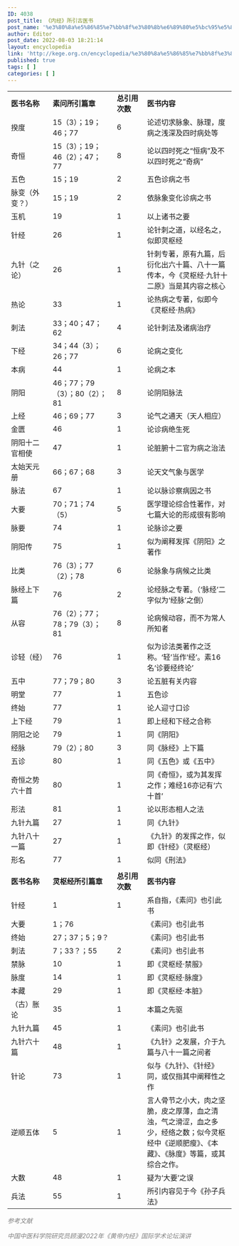 ```yaml
---
ID: 4038
post_title: 《内经》所引古医书
post_name: '%e3%80%8a%e5%86%85%e7%bb%8f%e3%80%8b%e6%89%80%e5%bc%95%e5%8f%a4%e5%8c%bb%e4%b9%a6'
author: Editor
post_date: 2022-08-03 18:21:14
layout: encyclopedia
link: 'http://kege.org.cn/encyclopedia/%e3%80%8a%e5%86%85%e7%bb%8f%e3%80%8b%e6%89%80%e5%bc%95%e5%8f%a4%e5%8c%bb%e4%b9%a6'
published: true
tags: [ ]
categories: [ ]
---
```

<table width="745">
<tbody>
<tr>
<td width="114"><strong>医书名称</strong></td>
<td width="220"><strong>素问所引篇章</strong></td>
<td width="96"><strong>总引用次数</strong></td>
<td width="315"><strong>医书内容</strong></td>
</tr>
<tr>
<td>揆度</td>
<td>15（3）；19；46；77</td>
<td>6</td>
<td>论述切求脉象、脉理，度病之浅深及四时病处等</td>
</tr>
<tr>
<td>奇恒</td>
<td>15（3）；19；46（2）；47；77</td>
<td>8</td>
<td>论以四时死之“恒病”及不以四时死之“奇病”</td>
</tr>
<tr>
<td>五色</td>
<td>15；19</td>
<td>2</td>
<td>五色诊病之书</td>
</tr>
<tr>
<td>脉变（外变？）</td>
<td>15；19</td>
<td>2</td>
<td>依脉象变化诊病之书</td>
</tr>
<tr>
<td>玉机</td>
<td>19</td>
<td>1</td>
<td>以上诸书之要</td>
</tr>
<tr>
<td>针经</td>
<td>26</td>
<td>1</td>
<td>论针刺之道，以经名之，似即灵枢经</td>
</tr>
<tr>
<td>九针（之论）</td>
<td>26</td>
<td>1</td>
<td>针刺专著，原有九篇，后衍化出六十篇、八十一篇传本，今《灵枢经·九针十二原》当是其内容之核心</td>
</tr>
<tr>
<td>热论</td>
<td>33</td>
<td>1</td>
<td>论热病之专著，似即今《灵枢经·热病》</td>
</tr>
<tr>
<td>刺法</td>
<td>33；40；47；62</td>
<td>4</td>
<td>论针刺法及诸病治疗</td>
</tr>
<tr>
<td>下经</td>
<td>34；44（3）；26；77</td>
<td>6</td>
<td>论病之变化</td>
</tr>
<tr>
<td>本病</td>
<td>44</td>
<td>1</td>
<td>论病之本</td>
</tr>
<tr>
<td>阴阳</td>
<td>46；77；79（3）；80（2）；81</td>
<td>8</td>
<td>论阴阳脉法</td>
</tr>
<tr>
<td>上经</td>
<td>46；69；77</td>
<td>3</td>
<td>论气之通天（天人相应）</td>
</tr>
<tr>
<td>金匮</td>
<td>46</td>
<td>1</td>
<td>论诊病绝生死</td>
</tr>
<tr>
<td>阴阳十二官相使</td>
<td>47</td>
<td>1</td>
<td>论脏腑十二官为病之治法</td>
</tr>
<tr>
<td>太始天元册</td>
<td>66；67；68</td>
<td>3</td>
<td>论天文气象与医学</td>
</tr>
<tr>
<td>脉法</td>
<td>67</td>
<td>1</td>
<td>论以脉诊察病因之书</td>
</tr>
<tr>
<td>大要</td>
<td>70；71；74（5）</td>
<td>5</td>
<td>医学理论综合性著作，对七篇大论的形成很有影响</td>
</tr>
<tr>
<td>脉要</td>
<td>74</td>
<td>1</td>
<td>论脉诊之要</td>
</tr>
<tr>
<td>阴阳传</td>
<td>75</td>
<td>1</td>
<td>似为阐释发挥《阴阳》之著作</td>
</tr>
<tr>
<td>比类</td>
<td>76（3）；77（2）；78</td>
<td>6</td>
<td>论脉象与病候之比类</td>
</tr>
<tr>
<td>脉经上下篇</td>
<td>76</td>
<td>2</td>
<td>论经脉之专著。（‘脉经’二字似为‘经脉’之倒）</td>
</tr>
<tr>
<td>从容</td>
<td>76（2）；77；78；79（3）；81</td>
<td>8</td>
<td>论病候动容，而不为常人所知者</td>
</tr>
<tr>
<td>诊轻（经）</td>
<td>76</td>
<td>1</td>
<td>似为诊法类著作之泛称。‘轻’当作‘经’。素16名‘诊要经终论’</td>
</tr>
<tr>
<td>五中</td>
<td>77；79；80</td>
<td>3</td>
<td>论五脏有关内容</td>
</tr>
<tr>
<td>明堂</td>
<td>77</td>
<td>1</td>
<td>五色诊</td>
</tr>
<tr>
<td>终始</td>
<td>77</td>
<td>1</td>
<td>论人迎寸口诊</td>
</tr>
<tr>
<td>上下经</td>
<td>79</td>
<td>1</td>
<td>即上经和下经之合称</td>
</tr>
<tr>
<td>阴阳之论</td>
<td>79</td>
<td>1</td>
<td>同《阴阳》</td>
</tr>
<tr>
<td>经脉</td>
<td>79（2）；80</td>
<td>3</td>
<td>同《脉经》上下篇</td>
</tr>
<tr>
<td>五诊</td>
<td>80</td>
<td>1</td>
<td>同《五色》或《五中》</td>
</tr>
<tr>
<td>奇恒之势六十首</td>
<td>80</td>
<td>1</td>
<td>同《奇恒》，或为其发挥之作；难经16亦记有‘六十首’</td>
</tr>
<tr>
<td>形法</td>
<td>81</td>
<td>1</td>
<td>论以形态相人之法</td>
</tr>
<tr>
<td>九针九篇</td>
<td>27</td>
<td>1</td>
<td>同《九针》</td>
</tr>
<tr>
<td>九针八十一篇</td>
<td>27</td>
<td>1</td>
<td>《九针》的发挥之作，似即《针经》（灵枢经）</td>
</tr>
<tr>
<td>形名</td>
<td>77</td>
<td>1</td>
<td>似同《刑法》</td>
</tr>
<tr>
<td></td>
<td></td>
<td></td>
<td></td>
</tr>
<tr>
<td><strong>医书名称</strong></td>
<td><strong>灵枢经所引篇章</strong></td>
<td><strong>总引用次数</strong></td>
<td><strong>医书内容</strong></td>
</tr>
<tr>
<td>针经</td>
<td>1</td>
<td>1</td>
<td>系自指，《素问》也引此书</td>
</tr>
<tr>
<td>大要</td>
<td>1；76</td>
<td></td>
<td>《素问》也引此书</td>
</tr>
<tr>
<td>终始</td>
<td>27；37；5；9？</td>
<td></td>
<td>《素问》也引此书</td>
</tr>
<tr>
<td>刺法</td>
<td>7；33？；55</td>
<td>2</td>
<td>《素问》也引此书</td>
</tr>
<tr>
<td>禁脉</td>
<td>10</td>
<td>1</td>
<td>即《灵枢经·禁服》</td>
</tr>
<tr>
<td>脉度</td>
<td>14</td>
<td>1</td>
<td>即《灵枢经·脉度》</td>
</tr>
<tr>
<td>本藏</td>
<td>29</td>
<td>1</td>
<td>即《灵枢经·本脏》</td>
</tr>
<tr>
<td>（古）胀论</td>
<td>35</td>
<td>1</td>
<td>本篇之先驱</td>
</tr>
<tr>
<td>九针九篇</td>
<td>45</td>
<td>1</td>
<td>《素问》也引此书</td>
</tr>
<tr>
<td>九针六十篇</td>
<td>48</td>
<td>1</td>
<td>《九针》之发展，介于九篇与八十一篇之间者</td>
</tr>
<tr>
<td>针论</td>
<td>73</td>
<td>1</td>
<td>似与《九针》、《针经》同，或仅指其中阐释性之作</td>
</tr>
<tr>
<td>逆顺五体</td>
<td>5</td>
<td>1</td>
<td>言人骨节之小大，肉之坚脆，皮之厚薄，血之清浊，气之滑涩，血之多少，经络之数；似今灵枢经中《逆顺肥瘦》、《本藏》、《脉度》等篇，或其综合之作。</td>
</tr>
<tr>
<td>大数</td>
<td>48</td>
<td>1</td>
<td>疑为‘大要’之误</td>
</tr>
<tr>
<td>兵法</td>
<td>55</td>
<td>1</td>
<td>所引内容见于今《孙子兵法》</td>
</tr>
</tbody>
</table>
<span style="color: #808080;"><em>参考文献</em></span>

<span style="color: #808080;"><em>中国中医科学院研究员顾漫2022年《黄帝内经》国际学术论坛演讲</em></span>